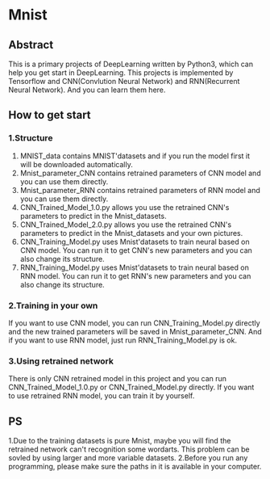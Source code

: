 # Mnist
## Abstract
This is a primary projects of DeepLearning written by Python3, which can help you get start in DeepLearning. This projects is implemented by Tensorflow and CNN(Convlution Neural Network) and RNN(Recurrent Neural Network). And you can learn them here.
## How to get start
### 1.Structure
1. MNIST_data contains MNIST'datasets and if you run the model first it will be downloaded automatically.
2. Mnist_parameter_CNN contains retrained parameters of CNN model and you can use them directly.
3. Mnist_parameter_RNN contains retrained parameters of RNN model and you can use them directly.
4. CNN_Trained_Model_1.0.py allows you use the retrained CNN's parameters to predict in the Mnist_datasets.
5. CNN_Trained_Model_2.0.py allows you use the retrained CNN's parameters to predict in the Mnist_datasets and your own pictures.
6. CNN_Training_Model.py uses Mnist'datasets to train neural based on CNN model. You can run it to get CNN's new parameters and you can also change its structure.
7. RNN_Training_Model.py uses Mnist'datasets to train neural based on RNN model. You can run it to get RNN's new parameters and you can also change its structure.
### 2.Training in your own
If you want to use CNN model, you can run CNN_Training_Model.py directly and the new trained parameters will be saved in Mnist_parameter_CNN. And if you want to use RNN model, just run RNN_Training_Model.py is ok.
### 3.Using retrained network
There is only CNN retrained model in this project and you can run CNN_Trained_Model_1.0.py or CNN_Trained_Model.py directly. If you want to use retrained RNN model, you can train it by yourself.
## PS
1.Due to the training datasets is pure Mnist, maybe you will find the retrained network can't recognition some wordarts. This problem can be sovled by using larger and more variable datasets.
2.Before you run any programming, please make sure the paths in it is available in your computer.
